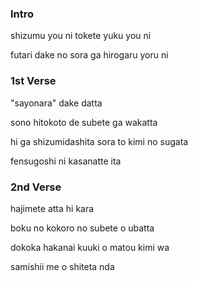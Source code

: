 ### Intro

shizumu you ni tokete yuku you ni

futari dake no sora ga hirogaru yoru ni

### 1st Verse

"sayonara" dake datta

sono hitokoto de subete ga wakatta

hi ga shizumidashita sora to kimi no sugata

fensugoshi ni kasanatte ita

### 2nd Verse

hajimete atta hi kara

boku no kokoro no subete o ubatta

dokoka hakanai kuuki o matou kimi wa

samishii me o shiteta nda

